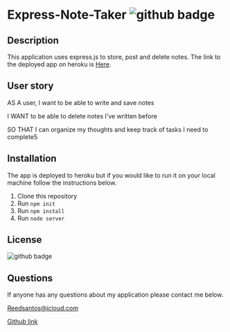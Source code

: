 # Express-Note-Taker <img src='https://img.shields.io/badge/License-MIT-black' alt='github badge'>
## Description
This application uses express.js to store, post and delete notes. The link to the deployed app on heroku is  [Here](https://mysterious-river-48499.herokuapp.com/).

            
## User story
AS A user, I want to be able to write and save notes

I WANT to be able to delete notes I've written before

SO THAT I can organize my thoughts and keep track of tasks I need to complete5

## Installation
The app is deployed to heroku but if you would like to run it on your local machine follow the instructions below.
1. Clone this repository
2. Run `npm init`
3. Run `npm install`
4. Run `node server`
## License
<img src='https://img.shields.io/badge/License-MIT-black' alt='github badge'>

## Questions
If anyone has any questions about my application please contact me below.

Reedsantos@icloud.com

[Github link](https://github.com/Reedsantos)
